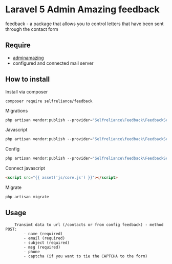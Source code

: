 # Laravel 5 Admin Amazing feedback
feedback - a package that allows you to control letters that have been sent through the contact form

## Require

- [adminamazing](https://github.com/selfrelianceme/adminamazing)
- configured and connected mail server

## How to install

Install via composer
```
composer require selfreliance/feedback
```

Migrations
```php
php artisan vendor:publish --provider="Selfreliance\Feedback\FeedbackServiceProvider" --tag="migrations" --force
```

Javascript
```php
php artisan vendor:publish --provider="Selfreliance\feedback\FeedbackServiceProvider" --tag="javascript" --force
```

Config
```php
php artisan vendor:publish --provider="Selfreliance\feedback\FeedbackServiceProvider" --tag="config" --force
```

Connect javascript
```html
<script src="{{ asset('js/core.js') }}"></script>
```

Migrate
```php
php artisan migrate
```

## Usage

```
	Transimt data to url (/contacts or from config feedback) - method POST:
		- name (required)
		- email (required)
		- subject (required)
		- msg (required)
		- phone
		- captcha (if you want to tie the CAPTCHA to the form)
```
